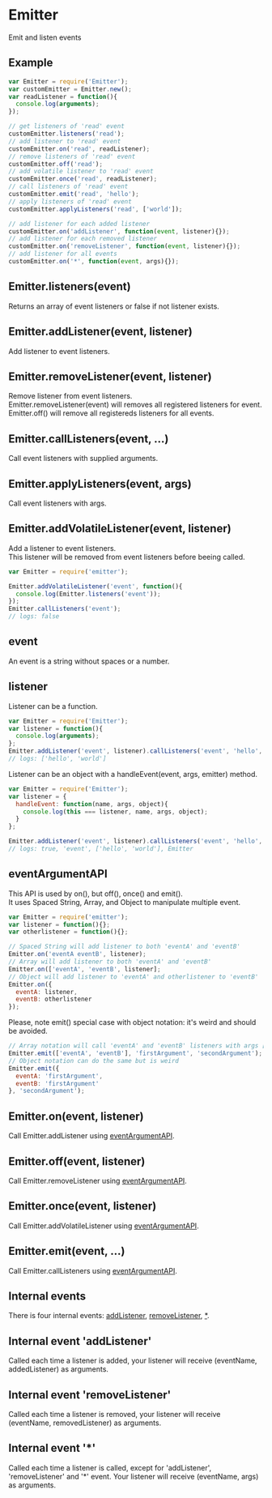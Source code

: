 Emitter
=============

Emit and listen events

## Example

```javascript
var Emitter = require('Emitter');
var customEmitter = Emitter.new();
var readListener = function(){
  console.log(arguments);
});

// get listeners of 'read' event
customEmitter.listeners('read');
// add listener to 'read' event
customEmitter.on('read', readListener);
// remove listeners of 'read' event
customEmitter.off('read');
// add volatile listener to 'read' event
customEmitter.once('read', readListener);
// call listeners of 'read' event
customEmitter.emit('read', 'hello');
// apply listeners of 'read' event
customEmitter.applyListeners('read', ['world']);

// add listener for each added listener
customEmitter.on('addListener', function(event, listener){});
// add listener for each removed listener
customEmitter.on('removeListener', function(event, listener){});
// add listener for all events
customEmitter.on('*', function(event, args){});
```

## Emitter.listeners(event)

Returns an array of event listeners or false if not listener exists.

## Emitter.addListener(event, listener)

Add listener to event listeners.

## Emitter.removeListener(event, listener)

Remove listener from event listeners.  
Emitter.removeListener(event) will removes all registered listeners for event.  
Emitter.off() will remove all registereds listeners for all events.

## Emitter.callListeners(event, ...)

Call event listeners with supplied arguments.

## Emitter.applyListeners(event, args)

Call event listeners with args.

## Emitter.addVolatileListener(event, listener)

Add a listener to event listeners.  
This listener will be removed from event listeners before beeing called.

```javascript
var Emitter = require('emitter');

Emitter.addVolatileListener('event', function(){ 
  console.log(Emitter.listeners('event'));
});
Emitter.callListeners('event');
// logs: false
```

## event

An event is a string without spaces or a number.

## listener

Listener can be a function.

```javascript
var Emitter = require('Emitter');
var listener = function(){
  console.log(arguments);
};
Emitter.addListener('event', listener).callListeners('event', 'hello', 'world');
// logs: ['hello', 'world']
```

Listener can be an object with a handleEvent(event, args, emitter) method.  

```javascript
var Emitter = require('Emitter');
var listener = {
  handleEvent: function(name, args, object){
    console.log(this === listener, name, args, object);
  }
};

Emitter.addListener('event', listener).callListeners('event', 'hello', 'world');
// logs: true, 'event', ['hello', 'world'], Emitter
```

## eventArgumentAPI

This API is used by on(), but off(), once() and emit().  
It uses Spaced String, Array, and Object to manipulate multiple event.  

```javascript
var Emitter = require('emitter');
var listener = function(){};
var otherlistener = function(){};

// Spaced String will add listener to both 'eventA' and 'eventB'
Emitter.on('eventA eventB', listener);
// Array will add listener to both 'eventA' and 'eventB'
Emitter.on(['eventA', 'eventB', listener];
// Object will add listener to 'eventA' and otherlistener to 'eventB'
Emitter.on({
  eventA: listener,
  eventB: otherlistener
});
```

Please, note emit() special case with object notation: it's weird and should be avoided.

```javascript
// Array notation will call 'eventA' and 'eventB' listeners with args ['firstArgument', 'secondArgument']
Emitter.emit(['eventA', 'eventB'], 'firstArgument', 'secondArgument');
// Object notation can do the same but is weird
Emitter.emit({
  eventA: 'firstArgument',
  eventB: 'firstArgument'
}, 'secondArgument');
```

## Emitter.on(event, listener)

Call Emitter.addListener using [eventArgumentAPI](#eventArgumentAPI).

## Emitter.off(event, listener)

Call Emitter.removeListener using [eventArgumentAPI](#eventArgumentAPI).

## Emitter.once(event, listener)

Call Emitter.addVolatileListener using [eventArgumentAPI](#eventArgumentAPI).  

## Emitter.emit(event, ...)

Call Emitter.callListeners using [eventArgumentAPI](#eventArgumentAPI).  

## Internal events

There is four internal events: [addListener](#addListener), [removeListener](#removeListener), [*](#wildcard).

## Internal event 'addListener'

Called each time a listener is added, your listener will receive (eventName, addedListener) as arguments.

## Internal event 'removeListener'

Called each time a listener is removed, your listener will receive (eventName, removedListener) as arguments.

## Internal event '*'

Called each time a listener is called, except for 'addListener', 'removeListener' and '*' event. Your listener will receive (eventName, args) as arguments.

